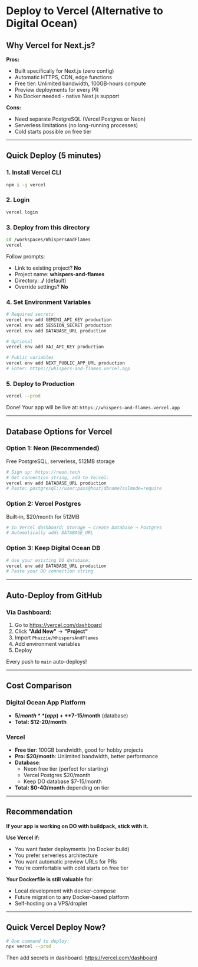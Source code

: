 # Deploy to Vercel (Alternative to Digital Ocean)

## Why Vercel for Next.js?

**Pros:**

- Built specifically for Next.js (zero config)
- Automatic HTTPS, CDN, edge functions
- Free tier: Unlimited bandwidth, 100GB-hours compute
- Preview deployments for every PR
- No Docker needed - native Next.js support

**Cons:**

- Need separate PostgreSQL (Vercel Postgres or Neon)
- Serverless limitations (no long-running processes)
- Cold starts possible on free tier

---

## Quick Deploy (5 minutes)

### 1. Install Vercel CLI

```bash
npm i -g vercel
```

### 2. Login

```bash
vercel login
```

### 3. Deploy from this directory

```bash
cd /workspaces/WhispersAndFlames
vercel
```

Follow prompts:

- Link to existing project? **No**
- Project name: **whispers-and-flames**
- Directory: **./** (default)
- Override settings? **No**

### 4. Set Environment Variables

```bash
# Required secrets
vercel env add GEMINI_API_KEY production
vercel env add SESSION_SECRET production
vercel env add DATABASE_URL production

# Optional
vercel env add XAI_API_KEY production

# Public variables
vercel env add NEXT_PUBLIC_APP_URL production
# Enter: https://whispers-and-flames.vercel.app
```

### 5. Deploy to Production

```bash
vercel --prod
```

Done! Your app will be live at: `https://whispers-and-flames.vercel.app`

---

## Database Options for Vercel

### Option 1: Neon (Recommended)

Free PostgreSQL, serverless, 512MB storage

```bash
# Sign up: https://neon.tech
# Get connection string, add to Vercel:
vercel env add DATABASE_URL production
# Paste: postgresql://user:pass@host/dbname?sslmode=require
```

### Option 2: Vercel Postgres

Built-in, $20/month for 512MB

```bash
# In Vercel dashboard: Storage → Create Database → Postgres
# Automatically adds DATABASE_URL
```

### Option 3: Keep Digital Ocean DB

```bash
# Use your existing DO database:
vercel env add DATABASE_URL production
# Paste your DO connection string
```

---

## Auto-Deploy from GitHub

### Via Dashboard:

1. Go to https://vercel.com/dashboard
2. Click **"Add New"** → **"Project"**
3. Import `Phazzie/WhispersAndFlames`
4. Add environment variables
5. Deploy

Every push to `main` auto-deploys!

---

## Cost Comparison

### Digital Ocean App Platform

- **$5/month** (app) + **$7-15/month** (database)
- **Total: $12-20/month**

### Vercel

- **Free tier**: 100GB bandwidth, good for hobby projects
- **Pro: $20/month**: Unlimited bandwidth, better performance
- **Database**:
  - Neon free tier (perfect for starting)
  - Vercel Postgres $20/month
  - Keep DO database $7-15/month
- **Total: $0-40/month** depending on tier

---

## Recommendation

**If your app is working on DO with buildpack, stick with it.**

**Use Vercel if:**

- You want faster deployments (no Docker build)
- You prefer serverless architecture
- You want automatic preview URLs for PRs
- You're comfortable with cold starts on free tier

**Your Dockerfile is still valuable** for:

- Local development with docker-compose
- Future migration to any Docker-based platform
- Self-hosting on a VPS/droplet

---

## Quick Vercel Deploy Now?

```bash
# One command to deploy:
npx vercel --prod
```

Then add secrets in dashboard: https://vercel.com/dashboard
